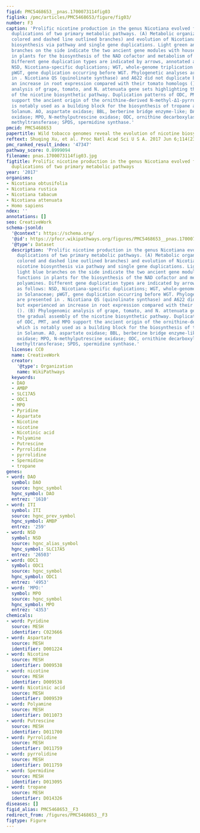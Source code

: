 ```yaml
---
figid: PMC5468653__pnas.1700073114fig03
figlink: /pmc/articles/PMC5468653/figure/fig03/
number: F3
caption: 'Prolific nicotine production in the genus Nicotiana evolved from stepwise
  duplications of two primary metabolic pathways. (A) Metabolic organization (brightly
  colored and dashed line outlined branches) and evolution of Nicotiana-specific nicotine
  biosynthesis via pathway and single gene duplications. Light green and light blue
  branches on the side indicate the two ancient gene modules with housekeeping functions
  in plants for the biosynthesis of the NAD cofactor and metabolism of polyamines.
  Different gene duplication types are indicated by arrows, annotated as follows:
  NSD, Nicotiana-specific duplications; WGT, whole-genome triplication in Solanaceae;
  pWGT, gene duplication occurring before WGT. Phylogenetic analyses are presented
  in . Nicotiana QS (quinolinate synthase) and A622 did not duplicate but experienced
  an increase in root expression compared with their tomato homologs (). (B) Phylogenomic
  analysis of grape, tomato, and N. attenuata gene sets highlighting the gradual assembly
  of the nicotine biosynthetic pathway. Duplication patterns of ODC, PMT, and MPO
  support the ancient origin of the ornithine-derived N-methyl-Δ1-pyrrolinium, which
  is notably used as a building block for the biosynthesis of tropane alkaloids in
  Solanum. AO, aspartate oxidase; BBL, berberine bridge enzyme-like; DAO, diamine
  oxidase; MPO, N-methylputrescine oxidase; ODC, ornithine decarboxylase; PMT, putrescine
  methyltransferase; SPDS, spermidine synthase.'
pmcid: PMC5468653
papertitle: Wild tobacco genomes reveal the evolution of nicotine biosynthesis.
reftext: Shuqing Xu, et al. Proc Natl Acad Sci U S A. 2017 Jun 6;114(23):6133-6138.
pmc_ranked_result_index: '47347'
pathway_score: 0.8999094
filename: pnas.1700073114fig03.jpg
figtitle: Prolific nicotine production in the genus Nicotiana evolved from stepwise
  duplications of two primary metabolic pathways
year: '2017'
organisms:
- Nicotiana obtusifolia
- Nicotiana rustica
- Nicotiana tabacum
- Nicotiana attenuata
- Homo sapiens
ndex: ''
annotations: []
seo: CreativeWork
schema-jsonld:
  '@context': https://schema.org/
  '@id': https://pfocr.wikipathways.org/figures/PMC5468653__pnas.1700073114fig03.html
  '@type': Dataset
  description: 'Prolific nicotine production in the genus Nicotiana evolved from stepwise
    duplications of two primary metabolic pathways. (A) Metabolic organization (brightly
    colored and dashed line outlined branches) and evolution of Nicotiana-specific
    nicotine biosynthesis via pathway and single gene duplications. Light green and
    light blue branches on the side indicate the two ancient gene modules with housekeeping
    functions in plants for the biosynthesis of the NAD cofactor and metabolism of
    polyamines. Different gene duplication types are indicated by arrows, annotated
    as follows: NSD, Nicotiana-specific duplications; WGT, whole-genome triplication
    in Solanaceae; pWGT, gene duplication occurring before WGT. Phylogenetic analyses
    are presented in . Nicotiana QS (quinolinate synthase) and A622 did not duplicate
    but experienced an increase in root expression compared with their tomato homologs
    (). (B) Phylogenomic analysis of grape, tomato, and N. attenuata gene sets highlighting
    the gradual assembly of the nicotine biosynthetic pathway. Duplication patterns
    of ODC, PMT, and MPO support the ancient origin of the ornithine-derived N-methyl-Δ1-pyrrolinium,
    which is notably used as a building block for the biosynthesis of tropane alkaloids
    in Solanum. AO, aspartate oxidase; BBL, berberine bridge enzyme-like; DAO, diamine
    oxidase; MPO, N-methylputrescine oxidase; ODC, ornithine decarboxylase; PMT, putrescine
    methyltransferase; SPDS, spermidine synthase.'
  license: CC0
  name: CreativeWork
  creator:
    '@type': Organization
    name: WikiPathways
  keywords:
  - DAO
  - AMBP
  - SLC17A5
  - ODC1
  - MPO
  - Pyridine
  - Aspartate
  - Nicotine
  - nicotine
  - Nicotinic acid
  - Polyamine
  - Putrescine
  - Pyrrolidine
  - pyrrolidine
  - Spermidine
  - tropane
genes:
- word: DAO
  symbol: DAO
  source: hgnc_symbol
  hgnc_symbol: DAO
  entrez: '1610'
- word: ITI
  symbol: ITI
  source: hgnc_prev_symbol
  hgnc_symbol: AMBP
  entrez: '259'
- word: NSD
  symbol: NSD
  source: hgnc_alias_symbol
  hgnc_symbol: SLC17A5
  entrez: '26503'
- word: ODC1
  symbol: ODC1
  source: hgnc_symbol
  hgnc_symbol: ODC1
  entrez: '4953'
- word: 'MPO:'
  symbol: MPO
  source: hgnc_symbol
  hgnc_symbol: MPO
  entrez: '4353'
chemicals:
- word: Pyridine
  source: MESH
  identifier: C023666
- word: Aspartate
  source: MESH
  identifier: D001224
- word: Nicotine
  source: MESH
  identifier: D009538
- word: nicotine
  source: MESH
  identifier: D009538
- word: Nicotinic acid
  source: MESH
  identifier: D009539
- word: Polyamine
  source: MESH
  identifier: D011073
- word: Putrescine
  source: MESH
  identifier: D011700
- word: Pyrrolidine
  source: MESH
  identifier: D011759
- word: pyrrolidine
  source: MESH
  identifier: D011759
- word: Spermidine
  source: MESH
  identifier: D013095
- word: tropane
  source: MESH
  identifier: D014326
diseases: []
figid_alias: PMC5468653__F3
redirect_from: /figures/PMC5468653__F3
figtype: Figure
---
```


